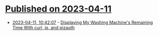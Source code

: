 # [Published on 2023-04-11](index.md)

* [2023-04-11, 10:42:07](https://lobste.rs/s/uyma6v/displaying_my_washing_machine_s) - [Displaying My Washing Machine's Remaining Time With curl, jq, and pizauth](https://tratt.net/laurie/blog/2023/displaying_my_washing_machines_remaining_time_with_curl_jq_pizauth.html)
